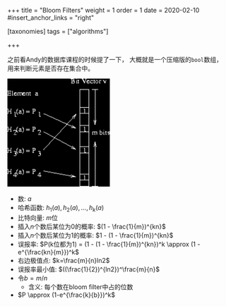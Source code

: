 +++
title = "Bloom Filters"
weight = 1
order = 1
date = 2020-02-10
#insert_anchor_links = "right"

[taxonomies]
tags = ["algorithms"]

+++


之前看Andy的数据库课程的时候提了一下，
大概就是一个压缩版的`bool`数组，
用来判断元素是否存在集合中。

<img src="https://raw.githubusercontent.com/vtta/assets/vtta.github.io/PicGo20200210175607.png" style="zoom:120%;filter:invert(100%);" />

- 数: $a$
- 哈希函数: $h_1(a), h_2(a), ..., h_k(a)$
- 比特向量: $m$位
- 插入$n$个数后某位为0的概率: $(1 - \frac{1}{m})^{kn}$
- 插入$n$个数后某位为1的概率: $1 - (1 - \frac{1}{m})^{kn}$
- 误报率: $P(k位都为1) = (1 - (1 - \frac{1}{m})^{kn})^k \approx (1 - e^{\frac{kn}{m}})^k$
- 右边极值点: $k=\frac{m}{n}ln2$
- 误报率最小值: $((\frac{1}{2})^{ln2})^\frac{m}{n}$
- 令$b = m/n$
  - 含义: 每个数在bloom filter中占的位数
- $P \approx (1-e^{\frac{k}{b}})^k$

